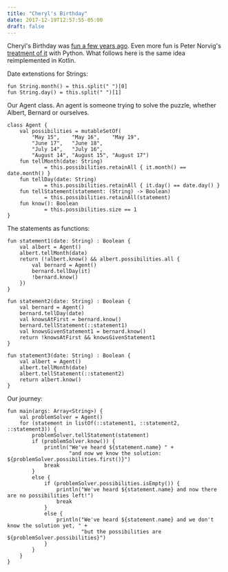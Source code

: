 ```yaml
---
title: "Cheryl's Birthday"
date: 2017-12-19T12:57:55-05:00
draft: false
---
```


Cheryl's Birthday was [fun a few years ago](https://www.theguardian.com/science/alexs-adventures-in-numberland/2015/apr/13/can-you-solve-the-singapore-primary-maths-question-that-went-viral).  Even more fun is Peter Norvig's [treatment of it](https://github.com/norvig/pytudes/blob/master/ipynb/Cheryl.ipynb) with Python.  What follows here is the same idea reimplemented in Kotlin.

Date extenstions for Strings:

    fun String.month() = this.split(" ")[0]
    fun String.day() = this.split(" ")[1]
    
Our Agent class.  An agent is someone trying to solve the puzzle, whether Albert, Bernard or ourselves.    
    
    class Agent {
        val possibilities = mutableSetOf(
            "May 15",    "May 16",    "May 19",
            "June 17",   "June 18",
            "July 14",   "July 16",
            "August 14", "August 15", "August 17")
        fun tellMonth(date: String)
                = this.possibilities.retainAll { it.month() == date.month() }
        fun tellDay(date: String)
                = this.possibilities.retainAll { it.day() == date.day() }
        fun tellStatement(statement: (String) -> Boolean)
                = this.possibilities.retainAll(statement)
        fun know(): Boolean
                = this.possibilities.size == 1
    }
    
The statements as functions:    
    
    fun statement1(date: String) : Boolean {
        val albert = Agent()
        albert.tellMonth(date)
        return (!albert.know() && albert.possibilities.all {
            val bernard = Agent()
            bernard.tellDay(it)
            !bernard.know()
        })
    }
    
    fun statement2(date: String) : Boolean {
        val bernard = Agent()
        bernard.tellDay(date)
        val knowsAtFirst = bernard.know()
        bernard.tellStatement(::statement1)
        val knowsGivenStatement1 = bernard.know()
        return !knowsAtFirst && knowsGivenStatement1
    }
    
    fun statement3(date: String) : Boolean {
        val albert = Agent()
        albert.tellMonth(date)
        albert.tellStatement(::statement2)
        return albert.know()
    }
    
Our journey:    
    
    fun main(args: Array<String>) {
        val problemSolver = Agent()
        for (statement in listOf(::statement1, ::statement2, ::statement3)) {
            problemSolver.tellStatement(statement)
            if (problemSolver.know()) {
                println("We've heard ${statement.name} " +
                        "and now we know the solution: ${problemSolver.possibilities.first()}")
                break
            }
            else {
                if (problemSolver.possibilities.isEmpty()) {
                    println("We've heard ${statement.name} and now there are no possibilities left!")
                    break
                }
                else {
                    println("We've heard ${statement.name} and we don't know the solution yet, " +
                            "but the possibilities are ${problemSolver.possibilities}")
                }
            }
        }
    }